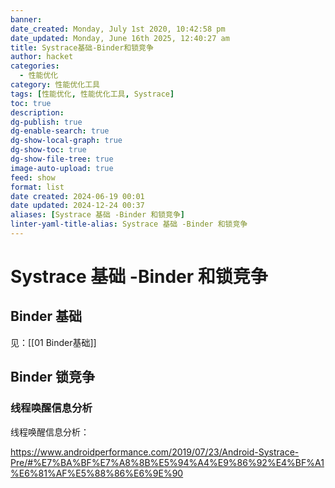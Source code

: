 ```yaml
---
banner: 
date_created: Monday, July 1st 2020, 10:42:58 pm
date_updated: Monday, June 16th 2025, 12:40:27 am
title: Systrace基础-Binder和锁竞争
author: hacket
categories:
  - 性能优化
category: 性能优化工具
tags: [性能优化, 性能优化工具, Systrace]
toc: true
description: 
dg-publish: true
dg-enable-search: true
dg-show-local-graph: true
dg-show-toc: true
dg-show-file-tree: true
image-auto-upload: true
feed: show
format: list
date created: 2024-06-19 00:01
date updated: 2024-12-24 00:37
aliases: [Systrace 基础 -Binder 和锁竞争]
linter-yaml-title-alias: Systrace 基础 -Binder 和锁竞争
---
```


# Systrace 基础 -Binder 和锁竞争

## Binder 基础

见：[[01 Binder基础]]

## Binder 锁竞争

### 线程唤醒信息分析

线程唤醒信息分析：

<https://www.androidperformance.com/2019/07/23/Android-Systrace-Pre/#%E7%BA%BF%E7%A8%8B%E5%94%A4%E9%86%92%E4%BF%A1%E6%81%AF%E5%88%86%E6%9E%90>
